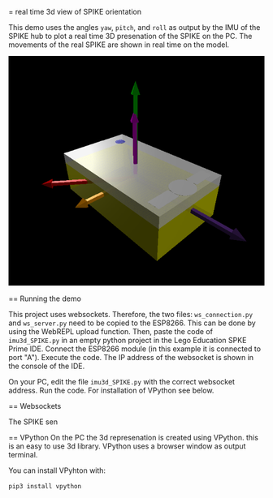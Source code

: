 = real time 3d view of SPIKE orientation

This demo uses the angles `yaw`, `pitch`, and `roll` as output by the IMU of the SPIKE hub to plot a real time 3D presenation of the SPIKE on the PC. The movements of the real SPIKE are shown in real time on the model.

 ![plot](./pictures/imu3d_vpython.png)


== Running the demo

This project uses websockets. Therefore, the two files: `ws_connection.py` and `ws_server.py` need to be copied to the ESP8266. This can be done by using the WebREPL upload function. Then, paste the code of `imu3d_SPIKE.py` in an empty python project in the Lego Education SPKE Prime IDE. Connect the ESP8266 module (in this example it is connected to port "A"). Execute the code. The IP address of the websocket is shown in the console of the IDE.

On your PC, edit the file `imu3d_SPIKE.py` with the correct websocket address. Run the code. For installation of VPython see below.

== Websockets

The SPIKE sen

== VPython
 On the PC the 3d represenation is created using VPython. this is an easy to use 3d library. VPython uses a browser window as output terminal.

 You can install VPyhton with:

 ```
 pip3 install vpython
 ```

